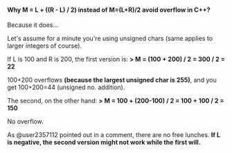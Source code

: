 #### **Why M = L + ((R - L) / 2) instead of M=(L+R)/2 avoid overflow in C++?**
Because it does...

Let's assume for a minute you're using unsigned chars (same applies to larger integers of course).

If L is 100 and R is 200, the first version is:
**> M = (100 + 200) / 2 = 300 / 2 = 22**

100+200 overflows **(because the largest unsigned char is 255)**, and you get 100+200=44 (unsigned no. addition).

The second, on the other hand:
**> M = 100 + (200-100) / 2 = 100 + 100 / 2 = 150**

No overflow.

As @user2357112 pointed out in a comment, there are no free lunches. **If L is negative, the second version might not work while the first will.**



